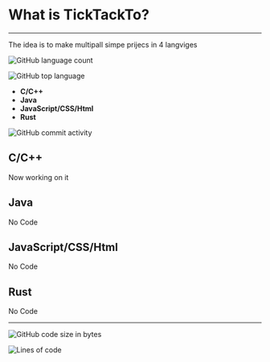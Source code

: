 # What is TickTackTo?
---------------------

The idea is to make multipall simpe prijecs in 4 langviges

![GitHub language count](https://img.shields.io/github/languages/count/JustPause/TickTackTo)

![GitHub top language](https://img.shields.io/github/languages/top/JustPause/TickTackTo)

* **C/C++**
* **Java**
* **JavaScript/CSS/Html**
* **Rust**



![GitHub commit activity](https://img.shields.io/github/commit-activity/w/JustPause/TickTackTo)


**C/C++**
---------
Now working on it

**Java**
--------
No Code

**JavaScript/CSS/Html**
-----------------------
No Code

**Rust**
--------
No Code

--------
![GitHub code size in bytes](https://img.shields.io/github/languages/code-size/JustPause/TickTackTo)

![Lines of code](https://img.shields.io/tokei/lines/github/JustPause/TickTackTo)